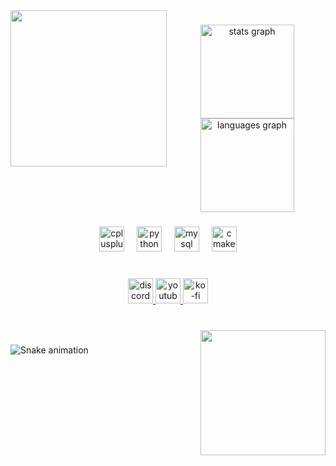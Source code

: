 <img align="left" height="250" src="https://cdn.discordapp.com/attachments/1210906106394705980/1303104144848064524/SPOILER__1-removebg.png?ex=672a89ce&is=6729384e&hm=a6c655a686e5b54ac70edb55b355bf1fe62ee4674103747b34cc1a0304099fa1&"  />

###

<div align="center">
  <img src="https://github-readme-stats.vercel.app/api?username=StormAxs&hide_title=false&hide_rank=false&show_icons=true&include_all_commits=true&count_private=true&disable_animations=false&theme=dracula&locale=en&hide_border=false&order=1" height="150" alt="stats graph"  />
  <img src="https://github-readme-stats.vercel.app/api/top-langs?username=StormAxs&locale=en&hide_title=false&layout=compact&card_width=320&langs_count=5&theme=dracula&hide_border=false&order=2" height="150" alt="languages graph"  />
</div>

###

<div align="center">
  <img src="https://cdn.jsdelivr.net/gh/devicons/devicon/icons/cplusplus/cplusplus-original.svg" height="40" alt="cplusplus logo"  />
  <img width="12" />
  <img src="https://cdn.jsdelivr.net/gh/devicons/devicon/icons/python/python-original.svg" height="40" alt="python logo"  />
  <img width="12" />
  <img src="https://cdn.jsdelivr.net/gh/devicons/devicon/icons/mysql/mysql-original.svg" height="40" alt="mysql logo"  />
  <img width="12" />
  <img src="https://cdn.jsdelivr.net/gh/devicons/devicon/icons/cmake/cmake-original.svg" height="40" alt="cmake logo"  />
</div>

###

<br clear="both">

<div align="center">
  <a href="https://discord.gg/yn26fYpSw6" target="_blank">
    <img src="https://img.shields.io/static/v1?message=Discord&logo=discord&label=&color=7289DA&logoColor=white&labelColor=&style=flat" height="40" alt="discord logo"  />
  </a>
  <a href="https://www.youtube.com/@storma9627" target="_blank">
    <img src="https://img.shields.io/static/v1?message=Youtube&logo=youtube&label=&color=FF0000&logoColor=white&labelColor=&style=flat" height="40" alt="youtube logo"  />
  </a>
  <a href="https://ko-fi.com/stormaxd" target="_blank">
    <img src="https://img.shields.io/static/v1?message=Ko-fi&logo=ko-fi&label=&color=F16061&logoColor=white&labelColor=&style=flat" height="40" alt="ko-fi logo"  />
  </a>
</div>

###

<br clear="both">

<img align="right" height="200" src="https://cdn.discordapp.com/attachments/1210906106394705980/1303105037878431744/image.png?ex=672a8aa3&is=67293923&hm=7220316236632b565a5a468bd98b5af7956f709cb50a7aa7a72e8d9d87e8494b&"  />

###

<img src="https://raw.githubusercontent.com/StormAxs/StormAxs/output/snake.svg" alt="Snake animation" />

###
